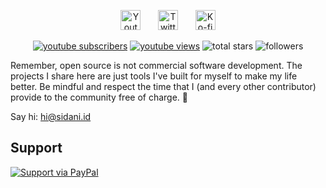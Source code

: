 <!-- Social icons section -->
<p align="center">
  <a href="https://www.youtube.com/c/dannsdb"><img width="32px" alt="Youtube" title="Youtube" src="https://cdn.anatanime.com/upload/images/github-icon/64x64/qiXu7b2.png"/></a>
  &#8287;&#8287;&#8287;&#8287;&#8287;
  <a href="https://twitter.com/dannsdb"><img width="32px" alt="Twitter" title="Twitter" src="https://cdn.anatanime.com/upload/images/github-icon/64x64/OXZM1L6.png"/></a>
  &#8287;&#8287;&#8287;&#8287;&#8287;
  <a href="https://ko-fi.com/itsramm"><img width="32px" alt="Ko-fi" title="Buy me a coffee" src="https://cdn.anatanime.com/upload/images/github-icon/64x64/PpLeD3K.png"/></a>
</p>

<p align="center">
  <a href="https://www.youtube.com/c/UC8vlzHia1cSRv6Arg_2SOMA?sub_confirmation=1">
    <img alt="youtube subscribers" title="Subscribe to my YouTube channel" src="https://custom-icon-badges.herokuapp.com/youtube/channel/subscribers/UC8vlzHia1cSRv6Arg_2SOMA?color=%23E05D44&label=SUBSCRIBE&logo=video&logoColor=white&style=for-the-badge&labelColor=CE4630"/></a> 
  <a href="https://www.youtube.com/c/dannsdb">
    <img alt="youtube views" title="YouTube views" src="https://custom-icon-badges.herokuapp.com/youtube/channel/views/UC8vlzHia1cSRv6Arg_2SOMA?color=%23E1AD0E&logo=video&logoColor=white&style=for-the-badge&labelColor=C79600"/></a> 
    <img alt="total stars" title="Total stars on GitHub" src="https://custom-icon-badges.herokuapp.com/badge/dynamic/json?logo=star&color=55960c&labelColor=488207&label=Stars&style=for-the-badge&query=%24.stars&url=https://api.github-star-counter.workers.dev/user/sidaniid"/>
    <img alt="followers" title="Follow me on Github" src="https://custom-icon-badges.herokuapp.com/github/followers/sidaniid?color=236ad3&labelColor=1155ba&style=for-the-badge&logo=person-add&label=Follow&logoColor=white"/>
</p>


Remember, open source is not commercial software development. The projects I share here are just tools I've built for myself to make my life better. Be mindful and respect the time that I (and every other contributor) provide to the community free of charge. 💜

Say hi: hi@sidani.id

## Support

[![Support via PayPal](https://cdn.anatanime.com/upload/paypal-github-button/1.0.0/dist/button.svg)](https://bit.ly/3mwEfJT)

<!---
dannsdb/dannsdb is a ✨ special ✨ repository because its `README.md` (this file) appears on your GitHub profile.
You can click the Preview link to take a look at your changes.
--->

